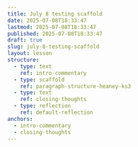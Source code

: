 ```yaml
---
title: July 8 testing scaffold
date: 2025-07-08T18:33:47
lastmod: 2025-07-08T18:33:47
published: 2025-07-08T18:33:47
draft: true
slug: july-8-testing-scaffold
layout: lesson
structure:
  - type: text
    ref: intro-commentary
  - type: scaffold
    ref: paragraph-structure-heaney-ks3
  - type: text
    ref: closing-thoughts
  - type: reflection
    ref: default-reflection
anchors:
  - intro-commentary
  - closing-thoughts
---
```


<!-- intro-commentary -->

<!-- paragraph-structure-heaney-ks3 -->

<!-- closing-thoughts -->

<!-- default-reflection -->

